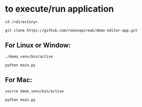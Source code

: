# to execute/run application

    cd /<directory>

    git clone https://github.com/roeunapireak/demo-editor-app.git

    
## For Linux or Window:
    
    ./demo_venv/bin/active

    python main.py

## For Mac:
    
    source demo_venv/bin/active

    python main.py

